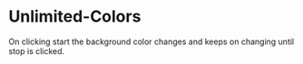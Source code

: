 # Unlimited-Colors
 On clicking start the background color changes and keeps on changing until stop is clicked.